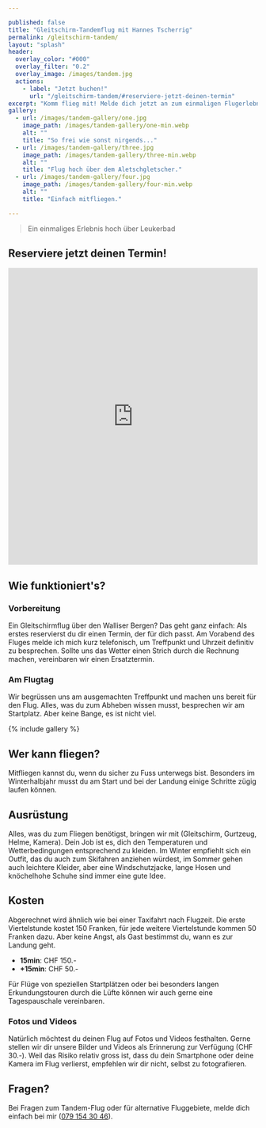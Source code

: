 ```yaml
---

published: false
title: "Gleitschirm-Tandemflug mit Hannes Tscherrig"
permalink: /gleitschirm-tandem/
layout: "splash"
header:
  overlay_color: "#000"
  overlay_filter: "0.2"
  overlay_image: /images/tandem.jpg
  actions:
    - label: "Jetzt buchen!"
      url: "/gleitschirm-tandem/#reserviere-jetzt-deinen-termin"
excerpt: "Komm flieg mit! Melde dich jetzt an zum einmaligen Flugerlebnis in der Region Leuk-Leukerbad."
gallery:
  - url: /images/tandem-gallery/one.jpg
    image_path: /images/tandem-gallery/one-min.webp
    alt: ""
    title: "So frei wie sonst nirgends..."
  - url: /images/tandem-gallery/three.jpg
    image_path: /images/tandem-gallery/three-min.webp
    alt: ""
    title: "Flug hoch über dem Aletschgletscher."
  - url: /images/tandem-gallery/four.jpg
    image_path: /images/tandem-gallery/four-min.webp
    alt: ""
    title: "Einfach mitfliegen."

---
```


<!--add image gallery-->

> Ein einmaliges Erlebnis hoch über Leukerbad

## Reserviere jetzt deinen Termin!

<!-- Google Calendar Appointment Scheduling begin -->
<iframe id="kalender" src="https://calendar.google.com/calendar/appointments/schedules/AcZssZ1o-XuiEtIQImbOzwiTFtHaoZav03DVXH9Tt9h9ZTWhAFfVeGfYroIB7ngQvtlG5Wv-_Ddkcu3d?gv=true" style="border: 0" width="100%" height="600px"  frameborder="0"></iframe>
<!-- end Google Calendar Appointment Scheduling -->


## Wie funktioniert's?

### Vorbereitung

Ein Gleitschirmflug über den Walliser Bergen? Das geht ganz einfach: Als erstes reservierst du dir einen Termin, der für dich passt. Am Vorabend des Fluges melde ich mich kurz telefonisch, um Treffpunkt und Uhrzeit definitiv zu besprechen. Sollte uns das Wetter einen Strich durch die Rechnung machen, vereinbaren wir einen Ersatztermin.

### Am Flugtag

Wir begrüssen uns am ausgemachten Treffpunkt und machen uns bereit für den Flug. Alles, was du zum Abheben wissen musst, besprechen wir am Startplatz. Aber keine Bange, es ist nicht viel.

{% include gallery %}



## Wer kann fliegen?

Mitfliegen kannst du, wenn du sicher zu Fuss unterwegs bist. Besonders im Winterhalbjahr musst du am Start und bei der Landung einige Schritte zügig laufen können.

## Ausrüstung

Alles, was du zum Fliegen benötigst, bringen wir mit (Gleitschirm, Gurtzeug, Helme, Kamera). Dein Job ist es, dich den Temperaturen und Wetterbedingungen entsprechend zu kleiden. Im Winter empfiehlt sich ein Outfit, das du auch zum Skifahren anziehen würdest, im Sommer gehen auch leichtere Kleider, aber eine Windschutzjacke, lange Hosen und knöchelhohe Schuhe sind immer eine gute Idee.

## Kosten

Abgerechnet wird ähnlich wie bei einer Taxifahrt nach Flugzeit. Die erste Viertelstunde kostet 150 Franken, für jede weitere Viertelstunde kommen 50 Franken dazu. Aber keine Angst, als Gast bestimmst du, wann es zur Landung geht.

- **15min**: CHF 150.-
- **+15min**: CHF 50.-

Für Flüge von speziellen Startplätzen oder bei besonders langen Erkundungstouren durch die Lüfte können wir auch gerne eine Tagespauschale vereinbaren.

### Fotos und Videos

Natürlich möchtest du deinen Flug auf Fotos und Videos festhalten. Gerne stellen wir dir unsere Bilder und Videos als Erinnerung zur Verfügung (CHF 30.-). Weil das Risiko relativ gross ist, dass du dein Smartphone oder deine Kamera im Flug verlierst, empfehlen wir dir nicht, selbst zu fotografieren.

## Fragen?

Bei Fragen zum Tandem-Flug oder für alternative Fluggebiete, melde dich einfach bei mir (<a href="tel:+410791543046">079 154 30 46</a>).

<!--
<script type="application/javascript">

function resizeIFrameToFitContent( iFrame ) {

    iFrame.height = iFrame.contentWindow.document.body.scrollHeight;
    console.log(iFrame.height);
}

window.addEventListener('DOMContentLoaded', function(e) {
	console.log("DOMContent Loaded.");
    var iFrame = document.getElementById("kalender");
    resizeIFrameToFitContent( iFrame );

} );

</script>
-->
